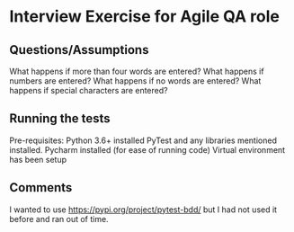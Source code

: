 # Interview Exercise for Agile QA role
 
## Questions/Assumptions
What happens if more than four words are entered?
What happens if numbers are entered?
What happens if no words are entered?
What happens if special characters are entered?


## Running the tests
Pre-requisites:
Python 3.6+ installed
PyTest and any libraries mentioned installed.
Pycharm installed (for ease of running code)
Virtual environment has been setup

## Comments
I wanted to use https://pypi.org/project/pytest-bdd/ but I had not used it before and ran out of time.